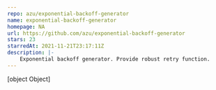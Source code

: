 ```yaml
---
repo: azu/exponential-backoff-generator
name: exponential-backoff-generator
homepage: NA
url: https://github.com/azu/exponential-backoff-generator
stars: 23
starredAt: 2021-11-21T23:17:11Z
description: |-
    Exponential backoff generator. Provide robust retry function.
---
```


[object Object]
